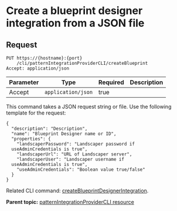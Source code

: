 # Create a blueprint designer integration from a JSON file

## Request

```
PUT https://{hostname}:{port}
    /cli/patternIntegrationProviderCLI/createBlueprint
Accept: application/json

```

|Parameter|Type|Required|Description|
|---------|----|--------|-----------|
|Accept|`application/json`|true| |

This command takes a JSON request string or file. Use the following template for the request:

```
{
  "description": "Description",
  "name": "Blueprint Designer name or ID",
  "properties": {
    "landscaperPassword": "Landscaper password if 
  useAdminCredentials is true",
    "landscaperUrl": "URL of Landscaper server",
    "landscaperUser": "Landscaper username if 
  useAdminCredentials is true",
    "useAdminCredentials": "Boolean value true/false"
  }
}

```

Related CLI command: [createBlueprintDesignerIntegration](udclient_createblueprintdesignerintegration.md).

**Parent topic:** [patternIntegrationProviderCLI resource](../../com.ibm.udeploy.api.doc/topics/rest_cli_patternintegrationprovidercli.md)

